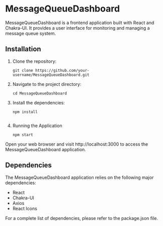 # MessageQueueDashboard

MessageQueueDashboard is a frontend application built with React and Chakra-UI. It provides a user interface for monitoring and managing a message queue system.

## Installation

1. Clone the repository:

   ```shell
   git clone https://github.com/your-username/MessageQueueDashboard.git

2. Navigate to the project directory:

   ```shell
   cd MessageQueueDashboard

3. Install the dependencies:

   ```shell
   npm install


4. Running the Application

   ```shell
   npm start

Open your web browser and visit http://localhost:3000 to access the MessageQueueDashboard application.

## Dependencies

The MessageQueueDashboard application relies on the following major dependencies:

 - React
 - Chakra-UI
 - Axios
 - React Icons

For a complete list of dependencies, please refer to the package.json file.
